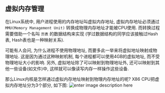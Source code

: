 ## 虚拟内存管理
在Linux系统中, 用户进程使用的内存地址叫虚拟内存地址, 虚拟内存地址必须通过 `MMU(Memory Management Unit)` 转换成物理内存地址才能被CPU使用. 而转换过程需要借助一个名叫 `页表` 的数据结构来实现 (学过数据结构的同学应该接触过Hash表, Hash表也是一种映射关系). 

可能有人会问, 为什么进程不使用物理地址, 而要多此一举来将虚拟地址映射成物理地址. 这是因为通过这种映射机制, 每个进程都可以使用4GB的虚拟地址, 而不受物理地址大小的影响. 另外, 虚拟地址除了可以映射到物理地址外, 还可以映射到其他一些设备(如文件)中, 这样就可以像读写内存一样操作这些设备.

那么Linux内核是怎样通过虚拟内存地址映射到物理内存地址的呢? X86 CPU把虚拟内存地址分为3个部分, 如下图:
![enter image description here](https://raw.githubusercontent.com/liexusong/linux-source-code-analyze/master/images/memory_map.jpg)
